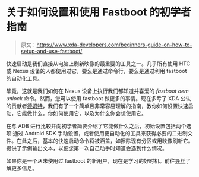 # 关于如何设置和使用 Fastboot 的初学者指南

> 原文：<https://www.xda-developers.com/beginners-guide-on-how-to-setup-and-use-fastboot/>

快速启动是我们直接从电脑上刷新映像的最重要的工具之一。几乎所有使用 HTC 或 Nexus 设备的人都使用过它，要么是通过命令行，要么是通过利用 fastboot 的自动化工具。

毕竟，这就是我们如何在 Nexus 设备上执行我们都知道并喜爱的 *fastboot oem unlock* 命令。然而，您可以使用 fastboot 做更多的事情。现在多亏了 XDA 公认的贡献者[德姆特](http://forum.xda-developers.com/member.php?u=4334383)，我们有了一个简单且非常容易理解的指南，教你如何设置快速启动，它能做什么，你如何使用它，以及为什么你会想使用它。

在与 ADB 进行比较并向初学者简要介绍了它能做什么之后，初始设置包括两个选项:通过 Android SDK 手动设置，或者使用更自动化的工具来获得必要的二进制文件。在此之后，基本的快速启动命令将被涵盖，如擦除现有分区或用映像刷新它。提供了示例输出文本，以便您第一次自己动手时知道会遇到什么情况。

如果你是一个从未使用过 fastboot 的新用户，现在是学习的好时机。前往[导丝](http://forum.xda-developers.com/showthread.php?t=2277112)了解更多信息。